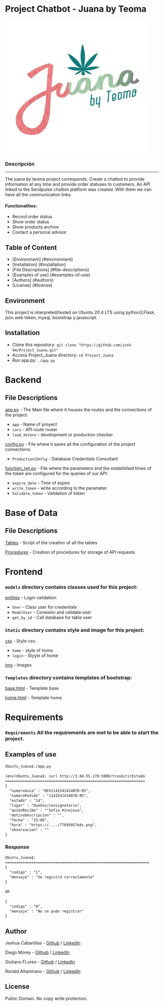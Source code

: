 # Project Chatbot - Juana by Teoma
![JUANA](https://github.com/josh-94/Project_Juana/blob/main/fronted_Juana/src/static/img/logoJuana.png)

### Descripción
***
The juana by teoma project corresponds. Create a chatbot to provide information at any time and provide order statuses to customers. An API linked to the Sendpulse chatbot platform was created. With them we can have all the communication links.

#### Functionalities:
* Record order status
* Show order status
* Show products archive
* Contact a personal advisor

## Table of Content
* [Environment] (#environment)
* [Installation] (#installation)
* [File Descriptions] (#file-descriptions)
* [Examples of use] (#examples-of-use)
* [Authors] (#authors)
* [License] (#license)

## Environment
This project is interpreted/tested on Ubuntu 20.4 LTS using python3,Flask, json web token, mysql, bootstrap y javascript.

## Installation
* Clone this repository: `git clone "https://github.com/josh-94/Project_Juana.git"`
* Access Project_Juana directory: `cd Project_Juana`
* Run app.py: `./app.py`

# Backend

## File Descriptions
[app.py](app.py) - The Main file where it houses the routes and the connections of the project:
* `app` - Name of proyect
* `cors` - API route router
* `load_dotenv` - development or production checker

[config.py](config.py) - File where it saves all the configuration of the project connections:
* `ProductionCOnfig` - Database Credentials Consultant

[function_jwt.py](function_jwt.py) - File where the parameters and the established times of the token are configured for the queries of our API:
* `expire_date` - Time of expire
* `write_token` - write according to the parameter
* `Validate_token` - Validation of token

# Base of Data

## File Descriptions
[Tables](tables) - Script of the creation of all the tables

[Procedures](Procedures) - Creation of procedures for storage of API requests.

# Frontend

### `models` directory contains classes used for this project:

[entities](entities) - Login validation:
* `User` - Class user for credentials
* `ModelUser` - Conexion and validate user
* `get_by_id` - Call database for table user

### `Static` directory contains style and image for this project:

[css](css) - Style css:
* `home` - style of home
* `login` - Styyle of home

[img](img) - Images

### `Templates` directory contains templates of bootstrap:
[base.html](base.html) - Template base

[home.html](home.html) - Template home

# Requirements

### `Requirements` All the requirements are met to be able to start the project.

## Examples of use
```
Ubuntu_Juana$./app.py

(env)Ubuntu_Juana$: curl http://3.84.55.178:5000/trasmitirEstado
================================================================
{
  "numeroGuia" : "DEV1141541414078-05",
  "numeroPedido" : "1141541414078-05",
  "estado" : "14",
  "lugar" : "Dueños/consignatario",
  "quienRecibe" : ""Sofia Hinojosa",
  "motivoDescripcion" : "",
  "fecha" : "15:00",
  "hora" : "https://..../77695057e8c.png",
  "observacion" : ""
}
```
### Response

```
Ubuntu_Juana$:
==================================================================
{
  "codigo" : "1",
  "mensaje" : "Se registró correctamente"
}

OR

{
  "codigo" : "0",
  "mensaje" : "No se pudo registrar"
}
```
## Author
Jeshua Cabanillas - [Github](https://github.com/josh-94) / [LinkedIn](https://www.linkedin.com/in/jeshuacabanillas/)

Diego Morey - [Github](https://github.com/DAlons27) / [LinkedIn](https://www.linkedin.com/in/admorey/)

Giuliano FLores - [Github](https://github.com/mrgiulls) / [LinkedIn](https://www.linkedin.com/in/giuliano-flores-mesias/)

Ronald Altamirano - [Github](https://github.com/ronLabs) / [LinkedIn](https://www.linkedin.com/in/ron-altamirano/)

## License
Public Domain. No copy write protection. 
